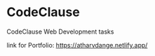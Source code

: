 # CodeClause
CodeClause Web Development tasks

link for Portfolio: https://atharvdange.netlify.app/
